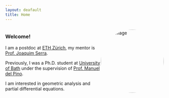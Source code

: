 ```yaml
---
layout: deafault
title: Home
---
```


<div style="display: flex; align-items: center;">
  <div style="flex: 1;">
    <h3>Welcome!</h3>
    <p>I am a postdoc at <a href="https://math.ethz.ch">ETH Zürich</a>, my mentor is <a href="https://people.math.ethz.ch/~serraj/">Prof. Joaquim Serra</a>.</p> 
    <p>Previously, I was a Ph.D. student at <a href="https://www.bath.ac.uk/departments/department-of-mathematical-sciences/">University of Bath</a> under the supervision of <a href="https://researchportal.bath.ac.uk/en/persons/manuel-del-pino">Prof. Manuel del Pino</a>.</p>
    <p>I am interested in geometric analysis and partial differential equations.</p>
  </div>
  <div>
    <img src="{{ site.baseurl }}/img.jpg" alt="My Image" title="My Image"
         style="border-radius: 50%; width: auto; height: 200px; object-fit: cover; aspect-ratio: 1 / 1;"/>
  </div>
</div>

